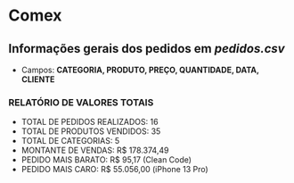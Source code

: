# Comex

## Informações gerais dos pedidos em _pedidos.csv_

- Campos: **CATEGORIA, PRODUTO, PREÇO, QUANTIDADE, DATA, CLIENTE**

### RELATÓRIO DE VALORES TOTAIS

- TOTAL DE PEDIDOS REALIZADOS: 16
- TOTAL DE PRODUTOS VENDIDOS: 35
- TOTAL DE CATEGORIAS: 5
- MONTANTE DE VENDAS: R$ 178.374,49
- PEDIDO MAIS BARATO: R$ 95,17 (Clean Code)
- PEDIDO MAIS CARO: R$ 55.056,00 (iPhone 13 Pro)